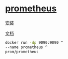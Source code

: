 # [prometheus](https://prometheus.io/)

[安装](https://prometheus.io/docs/prometheus/latest/installation/)

[文档](https://prometheus.io/docs/introduction/overview/)

```bash
docker run -dp 9090:9090 ^
--name prometheus ^
prom/prometheus
```
